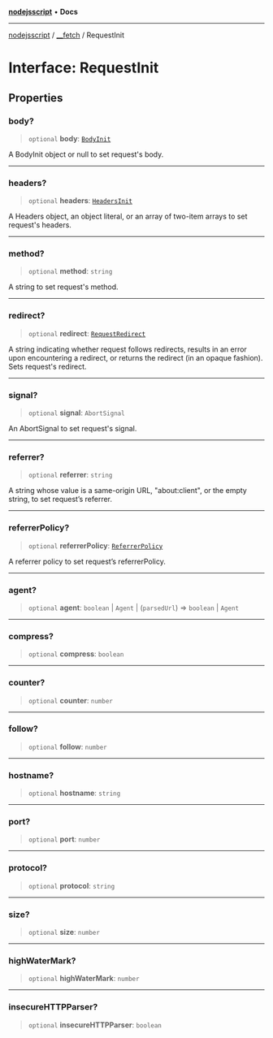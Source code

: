 [**nodejsscript**](../../../README.md) • **Docs**

***

[nodejsscript](../../../README.md) / [\_\_fetch](../README.md) / RequestInit

# Interface: RequestInit

## Properties

### body?

> `optional` **body**: [`BodyInit`](../type-aliases/BodyInit.md)

A BodyInit object or null to set request's body.

***

### headers?

> `optional` **headers**: [`HeadersInit`](../type-aliases/HeadersInit.md)

A Headers object, an object literal, or an array of two-item arrays to set request's headers.

***

### method?

> `optional` **method**: `string`

A string to set request's method.

***

### redirect?

> `optional` **redirect**: [`RequestRedirect`](../type-aliases/RequestRedirect.md)

A string indicating whether request follows redirects, results in an error upon encountering a redirect, or returns the redirect (in an opaque fashion). Sets request's redirect.

***

### signal?

> `optional` **signal**: `AbortSignal`

An AbortSignal to set request's signal.

***

### referrer?

> `optional` **referrer**: `string`

A string whose value is a same-origin URL, "about:client", or the empty string, to set request’s referrer.

***

### referrerPolicy?

> `optional` **referrerPolicy**: [`ReferrerPolicy`](../type-aliases/ReferrerPolicy.md)

A referrer policy to set request’s referrerPolicy.

***

### agent?

> `optional` **agent**: `boolean` \| `Agent` \| (`parsedUrl`) => `boolean` \| `Agent`

***

### compress?

> `optional` **compress**: `boolean`

***

### counter?

> `optional` **counter**: `number`

***

### follow?

> `optional` **follow**: `number`

***

### hostname?

> `optional` **hostname**: `string`

***

### port?

> `optional` **port**: `number`

***

### protocol?

> `optional` **protocol**: `string`

***

### size?

> `optional` **size**: `number`

***

### highWaterMark?

> `optional` **highWaterMark**: `number`

***

### insecureHTTPParser?

> `optional` **insecureHTTPParser**: `boolean`
